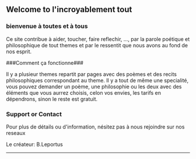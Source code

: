 ## Welcome to l'incroyablement tout

### bienvenue à toutes et à tous

Ce site contribue à aider, toucher, faire reflechir, ..., par la parole poétique et philosophique de tout themes et par le ressentit que nous avons au fond de nos esprit.

###Comment ça fonctionne###

Il y a plusieur themes repartit par pages avec des poèmes et des recits philosophiques correspondant au theme. Il y a tout de même une specialité, vous pouvez demander un poème, une philosophie ou les deux avec des éléments que vous aurrez choisis, celon vos envies, les tarifs en dépendrons, sinon le reste est gratuit.






### Support or Contact

Pour plus de détails ou d'information, nésitez pas à nous rejoindre sur nos reseaux

Le créateur:  B.Leportus

_______________________________________________________________________________________________________________________________________________________________
